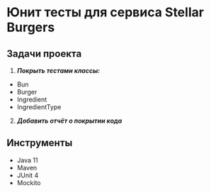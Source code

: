 # Юнит тесты для сервиса Stellar Burgers

## Задачи проекта
1. _**Покрыть тестами классы:**_

* Bun
* Burger
* Ingredient
* IngredientType
2. _**Добавить отчёт о покрытии кода**_
## Инструменты
* Java 11
* Maven
* JUnit 4
* Mockito
